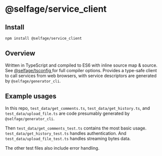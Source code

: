 # @selfage/service_client

## Install

`npm install @selfage/service_client`

## Overview

Written in TypeScript and compiled to ES6 with inline source map & source. See [@selfage/tsconfig ](https://www.npmjs.com/package/@selfage/tsconfig) for full compiler options. Provides a type-safe client to call services from web browsers, with service descriptors are generated by `@selfage/generator_cli`.

## Example usages

In this repo, `test_data/get_comments.ts`, `test_data/get_history.ts`, and `test_data/upload_file.ts` are code presumably generated by `@selfage/generator_cli`.

Then `test_data/get_comments_test.ts` contains the most basic usage. `test_data/get_history_test.ts` handles authentication. And `test_data/upload_file_test.ts` handles streaming bytes data.

The other test files also include error handling.

